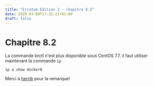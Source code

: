 ```yaml
---
title: "Erratum Edition 2 - chapitre 8.2"
date: 2020-03-08T17:31:21+01:00
draft: false
---
```


# Chapitre 8.2

La commande brctl n'est plus disponible sous CentOS 7.7. il faut utiliser maintenant la commande <code>ìp</code> 

<pre><code class="bash">ip a show docker0</code></pre>

Merci à [herrib](https://github.com/herrib) pour la remarque!